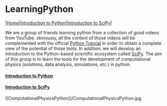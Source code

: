 # LearningPython

|[Home](/index.md)|[Introduction to Python](/Python.md)|[Introduction to SciPy](/SciPy.md)|

We are a group of friends learning python from a collection of good videos from YouTube, obviously, all the content of those videos will be complemented with the official [Python Tutorial](https://docs.python.org/3/tutorial/) in order to obtain a complete view of the potential of those tools. In addition, we will develop an introduction to the Python-based scientific ecosystem called [SciPy](https://scipy.org/). The aim of this group is to learn the tools for the development of computational physics (solutions, data analysis, simulations, etc.) in python.

#### [Introduction to Python](/Python.md)
#### [Introduction to SciPy](/SciPy.md)


![ComputationalPhysicsPython](/ComputationalPhysicsPython.jpg
